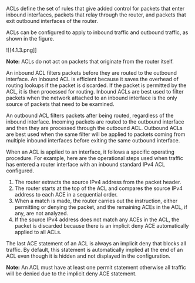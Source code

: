 ACLs define the set of rules that give added control for packets that enter inbound interfaces, packets that relay through the router, and packets that exit outbound interfaces of the router.

ACLs can be configured to apply to inbound traffic and outbound traffic, as shown in the figure.

![[4.1.3.png]]

**Note:** ACLs do not act on packets that originate from the router itself.

An inbound ACL filters packets before they are routed to the outbound interface. An inbound ACL is efficient because it saves the overhead of routing lookups if the packet is discarded. If the packet is permitted by the ACL, it is then processed for routing. Inbound ACLs are best used to filter packets when the network attached to an inbound interface is the only source of packets that need to be examined.

An outbound ACL filters packets after being routed, regardless of the inbound interface. Incoming packets are routed to the outbound interface and then they are processed through the outbound ACL. Outbound ACLs are best used when the same filter will be applied to packets coming from multiple inbound interfaces before exiting the same outbound interface.

When an ACL is applied to an interface, it follows a specific operating procedure. For example, here are the operational steps used when traffic has entered a router interface with an inbound standard IPv4 ACL configured.

1. The router extracts the source IPv4 address from the packet header.
2. The router starts at the top of the ACL and compares the source IPv4 address to each ACE in a sequential order.
3. When a match is made, the router carries out the instruction, either permitting or denying the packet, and the remaining ACEs in the ACL, if any, are not analyzed.
4. If the source IPv4 address does not match any ACEs in the ACL, the packet is discarded because there is an implicit deny ACE automatically applied to all ACLs.

The last ACE statement of an ACL is always an implicit deny that blocks all traffic. By default, this statement is automatically implied at the end of an ACL even though it is hidden and not displayed in the configuration.

**Note:** An ACL must have at least one permit statement otherwise all traffic will be denied due to the implicit deny ACE statement.